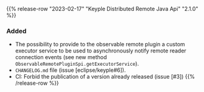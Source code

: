 {{% release-row "2023-02-17" "Keyple Distributed Remote Java Api" "2.1.0" %}} 
### Added
- The possibility to provide to the observable remote plugin a custom executor service to be used to asynchronously 
  notify remote reader connection events (see new method `ObservableRemotePluginSpi.getExecutorService`).
- `CHANGELOG.md` file (issue [eclipse/keyple#6]).
- CI: Forbid the publication of a version already released (issue [#3])
{{% /release-row %}}
